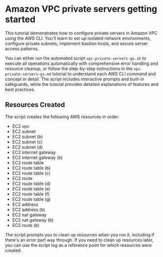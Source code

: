 # Amazon VPC private servers getting started

This tutorial demonstrates how to configure private servers in Amazon VPC using the AWS CLI. You'll learn to set up isolated network environments, configure private subnets, implement bastion hosts, and secure server access patterns.

You can either run the automated script `vpc-private-servers-gs.sh` to execute all operations automatically with comprehensive error handling and resource cleanup, or follow the step-by-step instructions in the `vpc-private-servers-gs.md` tutorial to understand each AWS CLI command and concept in detail. The script includes interactive prompts and built-in safeguards, while the tutorial provides detailed explanations of features and best practices.

## Resources Created

The script creates the following AWS resources in order:

- EC2 vpc
- EC2 subnet
- EC2 subnet (b)
- EC2 subnet (c)
- EC2 subnet (d)
- EC2 internet gateway
- EC2 internet gateway (b)
- EC2 route table
- EC2 route table (b)
- EC2 route table (c)
- EC2 route
- EC2 route table (d)
- EC2 route table (e)
- EC2 route table (f)
- EC2 route table (g)
- EC2 address
- EC2 address (b)
- EC2 nat gateway
- EC2 nat gateway (b)
- EC2 route (b)

The script prompts you to clean up resources when you run it, including if there's an error part way through. If you need to clean up resources later, you can use the script log as a reference point for which resources were created.